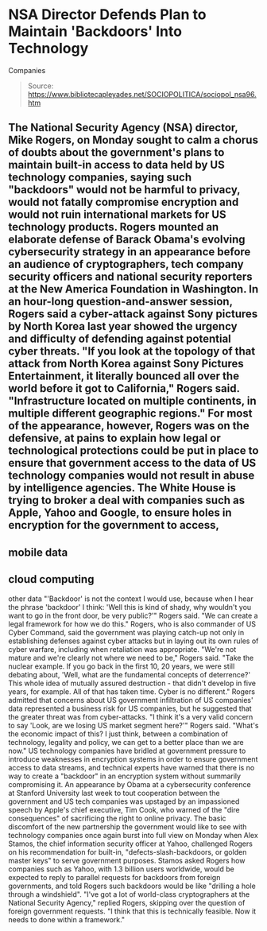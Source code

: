 # NSA Director Defends Plan to Maintain 'Backdoors' Into Technology 
Companies

> Source: https://www.bibliotecapleyades.net/SOCIOPOLITICA/sociopol_nsa96.htm

The National Security Agency (NSA)
director, Mike Rogers, on Monday sought to calm a chorus
of doubts about the government's plans to maintain built-in
access to data held by US technology companies, saying such "backdoors"
would not be harmful to privacy, would not fatally compromise
encryption and would not ruin international markets for US
technology products.
Rogers mounted an elaborate defense
of
Barack Obama's evolving cybersecurity strategy in an
appearance before an audience of cryptographers, tech company
security officers and national security reporters at the New
America Foundation in Washington.
In an hour-long question-and-answer
session, Rogers said a cyber-attack against Sony pictures by
North Korea last year showed the urgency and difficulty of
defending against potential cyber threats.
"If you look at the topology of
that attack from North Korea
against Sony Pictures Entertainment, it literally
bounced all over the world before it got to California,"
Rogers said.
"Infrastructure located on
multiple continents, in multiple different geographic
regions."
For most of the appearance, however,
Rogers was on the defensive, at pains to explain how legal or
technological protections could be put in place to ensure that
government access to the data of US technology companies would
not result in abuse by intelligence agencies.
The White House is trying to broker
a deal with companies such as Apple, Yahoo and Google, to ensure
holes in encryption for the government to access,
-
mobile data
-
cloud computing
-
other data
"'Backdoor' is not the context I
would use, because when I hear the phrase 'backdoor' I
think: 'Well this is kind of shady, why wouldn't you want to
go in the front door, be very public?'" Rogers said.
"We can create a legal framework
for how we do this."
Rogers, who is also commander of
US Cyber Command, said the
government was playing catch-up not only in establishing
defenses against cyber attacks but in laying out its own rules
of cyber warfare, including when retaliation was appropriate.
"We're not mature and we're
clearly not where we need to be," Rogers said.
"Take the nuclear example. If
you go back in the first 10, 20 years, we were still
debating about, 'Well, what are the fundamental concepts of
deterrence?'
This whole idea of mutually
assured destruction - that didn't develop in five years, for
example. All of that has taken time. Cyber is no different."
Rogers admitted that concerns about
US government infiltration of US companies' data represented a
business risk for US companies, but he suggested that the
greater threat was from cyber-attacks.
"I think it's a very valid
concern to say 'Look, are we losing US market segment
here?'" Rogers said.
"What's the economic impact of
this? I just think, between a combination of technology,
legality and policy, we can get to a better place than we
are now."
US technology companies have bridled
at government pressure to introduce weaknesses in encryption
systems in order to ensure government access to data streams,
and technical experts have
warned that there is no way to create a "backdoor" in an
encryption system without summarily compromising it.
An appearance by Obama at a
cybersecurity conference at Stanford University last week to
tout cooperation between the government and US tech companies
was upstaged by an impassioned speech by Apple's chief
executive, Tim Cook, who
warned of the "dire consequences" of sacrificing the right
to online privacy.
The basic discomfort of the new
partnership the government would like to see with technology
companies once again burst into full view on Monday when
Alex Stamos, the chief information security officer at
Yahoo, challenged Rogers on his recommendation for built-in,
"defects-slash-backdoors, or golden master keys" to serve
government purposes.
Stamos asked Rogers how companies
such as Yahoo, with 1.3 billion users worldwide, would be
expected to reply to parallel requests for backdoors from
foreign governments, and told Rogers such backdoors would be
like "drilling a hole through a windshield".
"I've got a lot of world-class
cryptographers at the National Security Agency," replied
Rogers, skipping over the question of foreign government
requests.
"I think that this is
technically feasible. Now it needs to done within a
framework."
